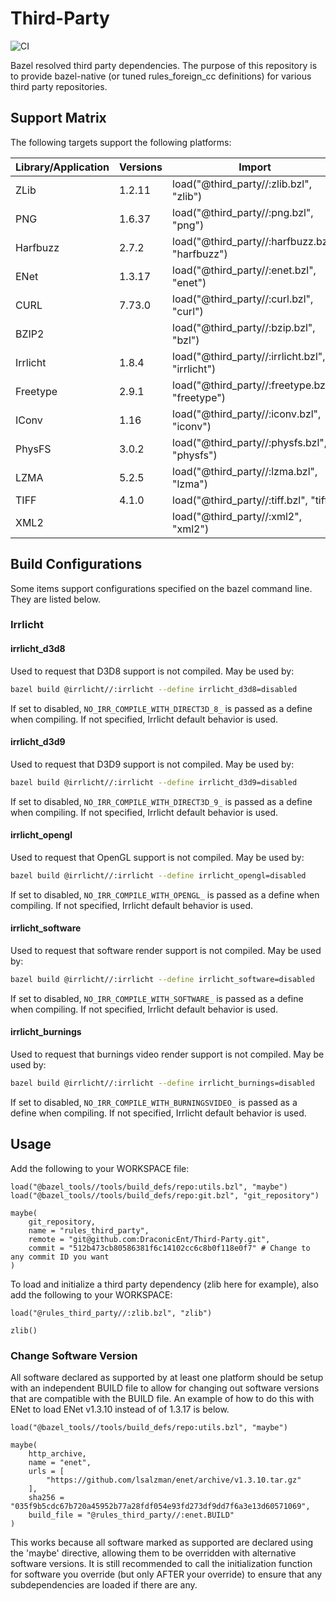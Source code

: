 # Third-Party

![CI](https://github.com/DraconicEnt/Third-Party/workflows/CI/badge.svg?branch=develop)

Bazel resolved third party dependencies.
The purpose of this repository is to provide bazel-native (or tuned rules_foreign_cc definitions) for various third party repositories.

## Support Matrix

The following targets support the following platforms:

| Library/Application    |    Versions   | Import                                          | Target                |  Linux?  | Windows? |   OSX?   |
| ---------------------- | ------------- | ----------------------------------------------- | --------------------  | -------- | -------- | -------- |
|        ZLib            |    1.2.11     | load("@third_party//:zlib.bzl", "zlib")         | @zlib//:zlib          | &#10003; | &#10003; | &#10007; |
|        PNG             |    1.6.37     | load("@third_party//:png.bzl", "png")           | @png//:png            | &#10007; | &#10007; | &#10007; |
|        Harfbuzz        |    2.7.2      | load("@third_party//:harfbuzz.bzl", "harfbuzz") | @harfbuzz//:harfbuzz  | &#10003; | &#10003; | &#10003; |
|        ENet            |    1.3.17     | load("@third_party//:enet.bzl", "enet")         | @enet//:enet          | &#10003; | &#10003; | &#10003; |
|        CURL            |    7.73.0     | load("@third_party//:curl.bzl", "curl")         | @curl//:curl          | &#10003; | &#10003; | &#10007; |
|        BZIP2           |               | load("@third_party//:bzip.bzl", "bzl")          | @bzip//:bzip          | &#10003; | &#10007; | &#10007; |
|        Irrlicht        |    1.8.4      | load("@third_party//:irrlicht.bzl", "irrlicht") | @irrlicht//:irrlicht  | &#10003; | &#10003; | &#10007; |
|        Freetype        |    2.9.1      | load("@third_party//:freetype.bzl", "freetype") | @freetype//:freetype  | &#10003; | &#10003; | &#10007; |
|         IConv          |    1.16       | load("@third_party//:iconv.bzl", "iconv")       | @iconv//:iconv        | &#10003; | &#10003; | &#10003; |
|         PhysFS         |    3.0.2      | load("@third_party//:physfs.bzl", "physfs")     | @physfs//:physfs      | &#10003; | &#10003; | &#10007; |
|         LZMA           |    5.2.5      | load("@third_party//:lzma.bzl", "lzma")         | @lzma//:lzma          | &#10003; | &#10003; | &#10003; |
|         TIFF           |    4.1.0      | load("@third_party//:tiff.bzl", "tiff")         | @tiff//:tiff          | &#10003; | &#10003; | &#10007; |
|         XML2           |               | load("@third_party//:xml2", "xml2")             | @xml2//:xml2          | &#10003; | &#10003; | &#10007; |

## Build Configurations

Some items support configurations specified on the bazel command line. They are listed below.

### Irrlicht

#### irrlicht_d3d8

Used to request that D3D8 support is not compiled. May be used by:

```bash
bazel build @irrlicht//:irrlicht --define irrlicht_d3d8=disabled
```

If set to disabled, ```NO_IRR_COMPILE_WITH_DIRECT3D_8_``` is passed as a define when compiling. If not specified,
Irrlicht default behavior is used.

#### irrlicht_d3d9

Used to request that D3D9 support is not compiled. May be used by:

```bash
bazel build @irrlicht//:irrlicht --define irrlicht_d3d9=disabled
```

If set to disabled, ```NO_IRR_COMPILE_WITH_DIRECT3D_9_``` is passed as a define when compiling. If not specified,
Irrlicht default behavior is used.

#### irrlicht_opengl

Used to request that OpenGL support is not compiled. May be used by:

```bash
bazel build @irrlicht//:irrlicht --define irrlicht_opengl=disabled
```

If set to disabled, ```NO_IRR_COMPILE_WITH_OPENGL_``` is passed as a define when compiling. If not specified,
Irrlicht default behavior is used.

#### irrlicht_software

Used to request that software render support is not compiled. May be used by:

```bash
bazel build @irrlicht//:irrlicht --define irrlicht_software=disabled
```

If set to disabled, ```NO_IRR_COMPILE_WITH_SOFTWARE_``` is passed as a define when compiling. If not specified,
Irrlicht default behavior is used.

#### irrlicht_burnings

Used to request that burnings video render support is not compiled. May be used by:

```bash
bazel build @irrlicht//:irrlicht --define irrlicht_burnings=disabled
```

If set to disabled, ```NO_IRR_COMPILE_WITH_BURNINGSVIDEO_``` is passed as a define when compiling. If not specified,
Irrlicht default behavior is used.

## Usage

Add the following to your WORKSPACE file:

```starlark
load("@bazel_tools//tools/build_defs/repo:utils.bzl", "maybe")
load("@bazel_tools//tools/build_defs/repo:git.bzl", "git_repository")

maybe(
    git_repository,
    name = "rules_third_party",
    remote = "git@github.com:DraconicEnt/Third-Party.git",
    commit = "512b473cb80586381f6c14102cc6c8b0f118e0f7" # Change to any commit ID you want
)
```

To load and initialize a third party dependency (zlib here for example), also add the following to your WORKSPACE:

```starlark
load("@rules_third_party//:zlib.bzl", "zlib")

zlib()
```

### Change Software Version

All software declared as supported by at least one platform should be setup with an independent BUILD file to allow for changing out software versions that are compatible
with the BUILD file. An example of how to do this with ENet to load ENet v1.3.10 instead of of 1.3.17 is below.

```starlark
load("@bazel_tools//tools/build_defs/repo:utils.bzl", "maybe")

maybe(
    http_archive,
    name = "enet",
    urls = [
        "https://github.com/lsalzman/enet/archive/v1.3.10.tar.gz"
    ],
    sha256 = "035f9b5cdc67b720a45952b77a28fdf054e93fd273df9dd7f6a3e13d60571069",
    build_file = "@rules_third_party//:enet.BUILD"
)
```

This works because all software marked as supported are declared using the 'maybe' directive, allowing them to be overridden with alternative software versions. It is still recommended to call
the initialization function for software you override (but only AFTER your override) to ensure that any subdependencies are loaded if there are any.

